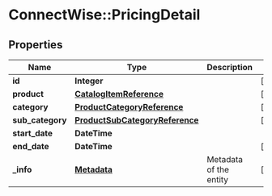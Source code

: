 # ConnectWise::PricingDetail

## Properties
Name | Type | Description | Notes
------------ | ------------- | ------------- | -------------
**id** | **Integer** |  | [optional] 
**product** | [**CatalogItemReference**](CatalogItemReference.md) |  | [optional] 
**category** | [**ProductCategoryReference**](ProductCategoryReference.md) |  | [optional] 
**sub_category** | [**ProductSubCategoryReference**](ProductSubCategoryReference.md) |  | [optional] 
**start_date** | **DateTime** |  | 
**end_date** | **DateTime** |  | [optional] 
**_info** | [**Metadata**](Metadata.md) | Metadata of the entity | [optional] 


